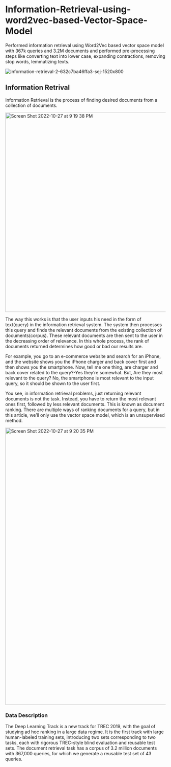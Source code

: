 # Information-Retrieval-using-word2vec-based-Vector-Space-Model
Performed information retrieval using Word2Vec based vector space model with 367k queries and 3.2M documents and performed pre-processing steps like converting text into lower case, expanding contractions, removing stop words, lemmatizing texts. 

![information-retrieval-2-632c7ba46ffa3-sej-1520x800](https://user-images.githubusercontent.com/68578215/199520987-ac9f9f27-7d60-4572-8e1f-e91c376285c8.png)

## Information Retrival
Information Retrieval is the process of finding desired documents from a collection of documents.


<img width="624" alt="Screen Shot 2022-10-27 at 9 19 38 PM" src="https://user-images.githubusercontent.com/68578215/198501795-6a9c1df2-e6e4-4674-9d90-b9f7c7dd5d58.png">




The way this works is that the user inputs his need in the form of text(query) in the information retrieval system. The system then processes this query and finds the relevant documents from the existing collection of documents(corpus). These relevant documents are then sent to the user in the decreasing order of relevance. In this whole process, the rank of documents returned determines how good or bad our results are.

For example, you go to an e-commerce website and search for an iPhone, and the website shows you the iPhone charger and back cover first and then shows you the smartphone. Now, tell me one thing, are charger and back cover related to the query?-Yes they’re somewhat. But, Are they most relevant to the query? No, the smartphone is most relevant to the input query, so it should be shown to the user first.

You see, in information retrieval problems, just returning relevant documents is not the task. Instead, you have to return the most relevant ones first, followed by less relevant documents. This is known as document ranking. There are multiple ways of ranking documents for a query, but in this article, we’ll only use the vector space model, which is an unsupervised method.

<img width="867" alt="Screen Shot 2022-10-27 at 9 20 35 PM" src="https://user-images.githubusercontent.com/68578215/198501792-823c726e-294a-48b4-86cd-433624d0db44.png">

### Data Description

The Deep Learning Track is a new track for TREC 2019, with the goal of studying ad hoc ranking
in a large data regime. It is the first track with large human-labeled training sets, introducing two
sets corresponding to two tasks, each with rigorous TREC-style blind evaluation and reusable test
sets. The document retrieval task has a corpus of 3.2 million documents with 367,000
queries, for which we generate a reusable test set of 43 queries.
